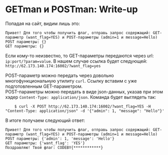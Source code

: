 # GETman и POSTman: Write-up #
Попадая на сайт, видим лишь это:

    Привет! Для того чтобы получить флаг, отправь запрос содержащий: GET-параметр (want_flag=YES) и POST-параметры (admin=1 и message=Hello)
    POST параметры: {}
    GET параметры: {}

Если кому-то неизвестно, то GET-параметры передаются через url: `ip:port/?param=value`.
В нашем случае ссылка будет следующей: `http://62.173.140.174:16002/?want_flag=yes`

POST-параметр можно передать через довольно многофункциональную утилиту `curl`. Ссылку вставим с уже подготовленным GET-параметром.<br/>
POST-параметры можно передать в виде json-данных, указав при этом хэдер `Content-Type: application/json`. Команда будет выглядеть так:
        
        $ curl -X POST http://62.173.140.174:16002/?want_flag=YES -H "Content-Type: application/json" -d '{"admin": 1, "message": "Hello"}'

В итоге получаем следующий ответ:

    Привет! Для того чтобы получить флаг, отправь запрос содержащий: GET-параметр (want_flag=YES) и POST-параметры (admin=1 и message=Hello)
    POST параметры: {'admin': 1, 'message': 'Hello'}
    GET параметры: {'want_flag': 'YES'}
    Поздравляю! Твой флаг: CODEBY{************} 
